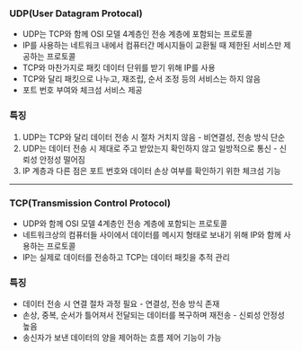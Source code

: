 ### UDP(User Datagram Protocal)

- UDP는 TCP와 함께 OSI 모델 4계층인 전송 계층에 포함되는 프로토콜
- IP를 사용하는 네트워크 내에서 컴퓨터간 메시지들이 교환될 때 제한된 서비스만 제공하는 프로토콜
- TCP와 마찬가지로 패킷 데이터 단위를 받기 위해 IP를 사용
- TCP와 달리 패킷으로 나누고, 재조립, 순서 조정 등의 서비스는 하지 않음
- 포트 번호 부여와 체크섬 서비스 제공



### 특징

1. UDP는 TCP와 달리 데이터 전송 시 절차 거치지 않음 - 비연결성, 전송 방식 단순
2. UDP는 데이터 전송 시 제대로 주고 받았는지 확인하지 않고 일방적으로 통신 - 신뢰성 안정성 떨어짐
3. IP 계층과 다른 점은 포트 번호와 데이터 손상 여부를 확인하기 위한 체크섬 기능

---

### TCP(Transmission Control Protocol)

- UDP와 함께 OSI 모델 4계층인 전송 계층에 포함되는 프로토콜
- 네트워크상의 컴퓨터들 사이에서 데이터를 메시지 형태로 보내기 위해 IP와 함께 사용하는 프로토콜
- IP는 실제로 데이터를 전송하고 TCP는 데이터 패킷을 추적 관리



### 특징

- 데이터 전송 시 연결 절차 과정 필요 - 연결성, 전송 방식 존재
- 손상, 중복, 순서가 틀어져서 전달되는 데이터를 복구하며 재전송 - 신뢰성 안정성 높음
- 송신자가 보낸 데이터의 양을 제어하는 흐름 제어 기능이 가능

### 